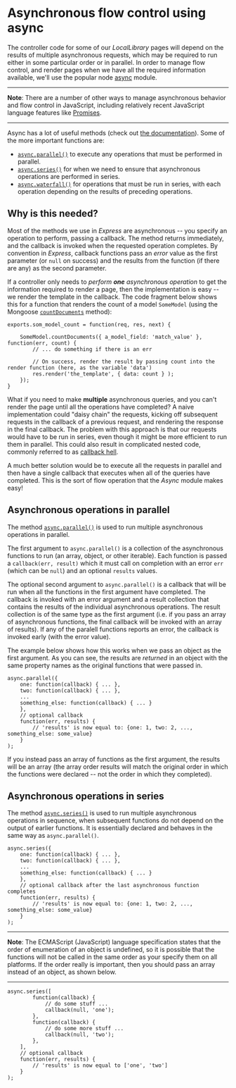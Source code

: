 # Asynchronous flow control using async

The controller code for some of our *LocalLibrary* pages will depend on the results of multiple asynchronous requests, which may be required to run either in some particular order or in parallel. In order to manage flow control, and render pages when we have all the required information available, we'll use the popular node [async](https://www.npmjs.com/package/async) module.

<hr>

**Note**: There are a number of other ways to manage asynchronous behavior and flow control in JavaScript, including relatively recent JavaScript language features like [Promises](https://developer.mozilla.org/en-US/docs/Web/JavaScript/Guide/Using_promises).

<hr>

Async has a lot of useful methods (check out [the documentation](https://caolan.github.io/async/v3/docs.html)). Some of the more important functions are:

* [`async.parallel()`](https://caolan.github.io/async/v3/docs.html#parallel) to execute any operations that must be performed in parallel.
* [`async.series()`](https://caolan.github.io/async/v3/docs.html#series) for when we need to ensure that asynchronous operations are performed in series.
* [`async.waterfall()`](https://caolan.github.io/async/v3/docs.html#waterfall) for operations that must be run in series, with each operation depending on the results of preceding operations.

## Why is this needed?

Most of the methods we use in *Express* are asynchronous -- you specify an operation to perform, passing a callback. The method returns immediately, and the callback is invoked when the requested operation completes. By convention in *Express*, callback functions pass an *error* value as the first parameter (or `null` on success) and the results from the function (if there are any) as the second parameter.

If a controller only needs to *perform ***one*** asynchronous operation* to get the information required to render a page, then the implementation is easy -- we render the template in the callback. The code fragment below shows this for a function that renders the count of a model `SomeModel` (using the Mongoose [`countDocuments`](https://mongoosejs.com/docs/api.html#model_Model.countDocuments) method):
```
exports.som_model_count = function(req, res, next) {

    SomeModel.countDocuments({ a_model_field: 'match_value' }, function(err, count) {
        // ... do something if there is an err

        // On success, render the result by passing count into the render function (here, as the variable 'data')
        res.render('the_template', { data: count } );
    });
}
```
What if you need to make **multiple** asynchronous queries, and you can't render the page until all the operations have completed? A naive implementation could "daisy chain" the requests, kicking off subsequent requests in the callback of a previous request, and rendering the response in the final callback. The problem with this approach is that our requests would have to be run in series, even though it might be more efficient to run them in parallel. This could also result in complicated nested code, commonly referred to as [callback hell](http://callbackhell.com/).

A much better solution would be to execute all the requests in parallel and then have a single callback that executes when all of the queries have completed. This is the sort of flow operation that the *Async* module makes easy!

## Asynchronous operations in parallel

The method [`async.parallel()`](https://caolan.github.io/async/v3/docs.html#parallel) is used to run multiple asynchronous operations in parallel.

The first argument to `async.parallel()` is a collection of the asynchronous functions to run (an array, object, or other iterable). Each function is passed a `callback(err, result)` which it must call on completion with an error `err` (which can be `null`) and an optional `results` values.

The optional second argument to `async.parallel()` is a callback that will be run when all the functions in the first argument have completed. The callback is invoked with an error argument and a result collection that contains the results of the individual asynchronous operations. The result collection is of the same type as the first argument (i.e. if you pass an array of asynchronous functions, the final callback will be invoked with an array of results). If any of the paralell functions reports an error, the callback is invoked early (with the error value).

The example below shows how this works when we pass an object as the first argument. As you can see, the results are *returned* in an object with the same property names as the original functions that were passed in.
```
async.parallel({
    one: function(callback) { ... },
    two: function(callback) { ... },
    ...
    something_else: function(callback) { ... }
    },
    // optional callback
    function(err, results) {
        // 'results' is now equal to: {one: 1, two: 2, ..., something_else: some_value}
    }
);
```
If you instead pass an array of functions as the first argument, the results will be an array (the array order results will match the original order in which the functions were declared -- not the order in which they completed).

## Asynchronous operations in series

The method [`async.series()`]() is used to run multiple asynchronous operations in sequence, when subsequent functions do not depend on the output of earlier functions. It is essentially declared and behaves in the same way as `async.parallel()`.
```
async.series({
    one: function(callback) { ... },
    two: function(callback) { ... },
    ...
    something_else: function(callback) { ... }
    },
    // optional callback after the last asynchronous function completes
    function(err, results) {
        // 'results' is now equal to: {one: 1, two: 2, ..., something_else: some_value}
    }
);
```

<hr>

**Note**: The ECMAScript (JavaScript) language specification states that the order of enumeration of an object is undefined, so it is possible that the functions will not be called in the same order as your specify them on all platforms. If the order really is important, then you should pass an array instead of an object, as shown below.

<hr>

```
async.series([
        function(callback) {
            // do some stuff ...
            callback(null, 'one');
        },
        function(callback) {
            // do some more stuff ...
            callback(null, 'two');
        },
    ],
    // optional callback
    function(err, results) {
        // 'results' is now equal to ['one', 'two']
    }
);
```